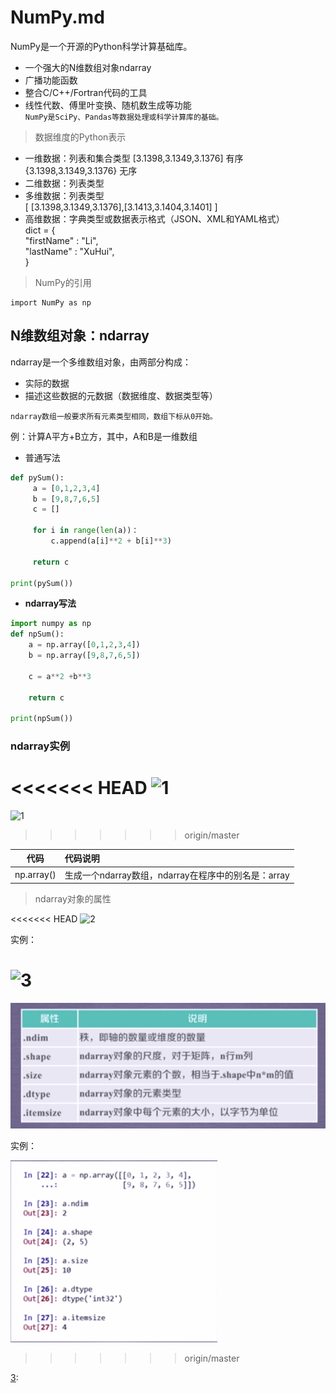 NumPy.md
===
NumPy是一个开源的Python科学计算基础库。
- 一个强大的N维数组对象ndarray  
- 广播功能函数  
- 整合C/C++/Fortran代码的工具
- 线性代数、傅里叶变换、随机数生成等功能  
`NumPy是SciPy、Pandas等数据处理或科学计算库的基础。`


> 数据维度的Python表示

- 一维数据：列表和集合类型
    [3.1398,3.1349,3.1376] 有序
    {3.1398,3.1349,3.1376} 无序
- 二维数据：列表类型
- 多维数据：列表类型  
    [ 
    [3.1398,3.1349,3.1376],[3.1413,3.1404,3.1401] 
    ]
- 高维数据：字典类型或数据表示格式（JSON、XML和YAML格式）  
    dict = {  
            "firstName" : "Li",  
            "lastName"  : "XuHui",  
            }

> NumPy的引用  

    import NumPy as np
  
N维数组对象：ndarray
---
ndarray是一个多维数组对象，由两部分构成：
- 实际的数据
- 描述这些数据的元数据（数据维度、数据类型等）

`ndarray数组一般要求所有元素类型相同，数组下标从0开始。`


例：计算A平方+B立方，其中，A和B是一维数组  

- 普通写法
```python
def pySum():  
     a = [0,1,2,3,4]  
     b = [9,8,7,6,5]  
     c = []
        
     for i in range(len(a))：
         c.append(a[i]**2 + b[i]**3)
        
     return c
     
print(pySum())
```
- **ndarray写法**
```python
import numpy as np
def npSum():
    a = np.array([0,1,2,3,4])
    b = np.array([9,8,7,6,5])
    
    c = a**2 +b**3
    
    return c
    
print(npSum())
```
### ndarray实例

<<<<<<< HEAD
![1][2]
=======
![1][1]
>>>>>>> origin/master

|代码|代码说明|
|:---:|:---
|np.array()|生成一个ndarray数组，ndarray在程序中的别名是：array

> ndarray对象的属性

<<<<<<< HEAD
 ![2][2]

实例：

![3][3]
=======
 ![2](DOC/Python/Python_Note/图片/2.png)

实例：

![3](DOC/Python/Python_Note/图片/3.png)
>>>>>>> origin/master

 
 [1]:
 https://github.com/lin5188/XH_Notes/blob/master/DOC/Python/Python_Note/%E5%9B%BE%E7%89%87/1.png
 [2]:
 https://github.com/lin5188/XH_Notes/blob/master/DOC/Python/Python_Note/%E5%9B%BE%E7%89%87/2.png
 [3]:
 https://github.com/lin5188/XH_Notes/blob/master/DOC/Python/Python_Note/%E5%9B%BE%E7%89%87/3.png
 
[1]:
https://github.com/lin5188/XH_Notes/blob/master/DOC/Python/Python_Note/%E5%9B%BE%E7%89%87/1.png
[2]:
https://github.com/lin5188/XH_Notes/blob/master/DOC/Python/Python_Note/%E5%9B%BE%E7%89%87/1.png
[3]:


